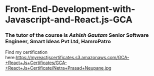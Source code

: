 # Front-End-Development-with-Javascript-and-React.js-GCA
### The tutor of the course is *Ashish Gautam* Senior Software Engineer, Smart Ideas Pvt Ltd, HamroPatro<br/>
Find my certification here:https://myreactjscertificates.s3.amazonaws.com/GCA-+React+Js+Certificates/GCA-+React+Js+Certificate/Netra+Prasad+Neupane.jpg
